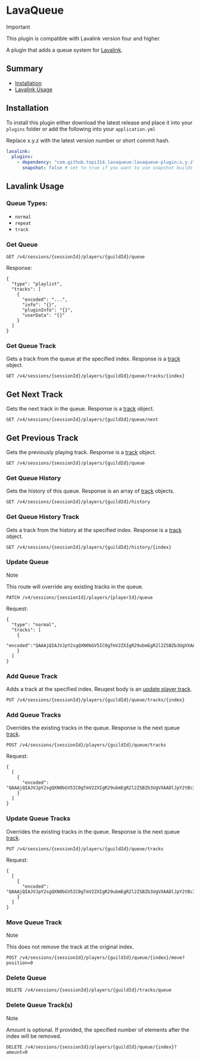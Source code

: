 # LavaQueue

> [!IMPORTANT]
> This plugin is compatible with Lavalink version four and higher.

A plugin that adds a queue system for [Lavalink](https://github.com/lavalink-devs/Lavalink).

## Summary

* [Installation](#installation)
* [Lavalink Usage](#lavalink-usage)

## Installation

To install this plugin either download the latest release and place it into your `plugins` folder or add the following into your `application.yml`

Replace x.y.z with the latest version number or short commit hash.

```yaml
lavalink:
  plugins:
    - dependency: "com.github.topi314.lavaqueue:lavaqueue-plugin:x.y.z"
      snapshot: false # set to true if you want to use snapshot builds (currently required)
```

## Lavalink Usage

### Queue Types:

* `normal`
* `repeat`
* `track`

### Get Queue

```
GET /v4/sessions/{sessionId}/players/{guildId}/queue
```

Response:

```json5
{
  "type": "playlist",
  "tracks": [
    {
      "encoded": "...",
      "info": "{}",
      "pluginInfo": "{}",
      "userData": "{}"
    }
  ]
}
```

### Get Queue Track

Gets a track from the queue at the specified index. Response is a [track](https://lavalink.dev/api/rest#track) object.

```
GET /v4/sessions/{sessionId}/players/{guildId}/queue/tracks/{index}
```

## Get Next Track

Gets the next track in the queue. Response is a [track](https://lavalink.dev/api/rest#track) object.

```
GET /v4/sessions/{sessionId}/players/{guildId}/queue/next
```

## Get Previous Track

Gets the previously playing track. Response is a [track](https://lavalink.dev/api/rest#track) object.

```
GET /v4/sessions/{sessionId}/players/{guildId}/queue
```

### Get Queue History

Gets the history of this queue. Response is an array of [track](https://lavalink.dev/api/rest#track) objects.

```
GET /v4/sessions/{sessionId}/players/{guildId}/history
```

### Get Queue History Track

Gets a track from the history at the specified index. Response is a [track](https://lavalink.dev/api/rest#track) object.

```
GET /v4/sessions/{sessionId}/players/{guildId}/history/{index}
```

### Update Queue

> [!NOTE]
> This route will override any existing tracks in the queue.

```
PATCH /v4/sessions/{sessionId}/players/{playerId}/queue
```

Request:

```json5
{
  "type": "normal",
  "tracks": [
    {
      "encoded":"QAAAjQIAJVJpY2sgQXN0bGV5IC0gTmV2ZXIgR29ubmEgR2l2ZSBZb3UgVXAADlJpY2tBc3RsZXlWRVZPAAAAAAADPCAAC2RRd"
    }
  ]
}
```

### Add Queue Track

Adds a track at the specified index. Reuqest body is an [update player track](https://lavalink.dev/api/rest#update-player-track).

```
PUT /v4/sessions/{sessionId}/players/{guildId}/queue/tracks/{index}
```

### Add Queue Tracks

Overrides the existing tracks in the queue. Response is the next queue [track](https://lavalink.dev/api/rest#track).

```
POST /v4/sessions/{sessionId}/players/{guildId}/queue/tracks
```

Request:

```json5
{
  [
    {
      "encoded": "QAAAjQIAJVJpY2sgQXN0bGV5IC0gTmV2ZXIgR29ubmEgR2l2ZSBZb3UgVXAADlJpY2tBc3RsZXlWRVZPAAAAAAADPCAAC2RRd"
    }
  ]
}
```

### Update Queue Tracks

Overrides the existing tracks in the queue. Response is the next queue [track](https://lavalink.dev/api/rest#track).

```
PUT /v4/sessions/{sessionId}/players/{guildId}/queue/tracks
```

Request:

```json5
{
  [
    {
      "encoded": "QAAAjQIAJVJpY2sgQXN0bGV5IC0gTmV2ZXIgR29ubmEgR2l2ZSBZb3UgVXAADlJpY2tBc3RsZXlWRVZPAAAAAAADPCAAC2RRd"
    }
  ]
}
```

### Move Queue Track

> [!NOTE]
> This does not remove the track at the original index.

```
POST /v4/sessions/{sessionId}/players/{guildId}/queue/{index}/move?position=0
```

### Delete Queue

```
DELETE /v4/sessions/{sessionId}/players/{guildId}/tracks/queue
```

### Delete Queue Track(s)

> [!NOTE]
> Amount is optional. If provided, the specified number of elements after the index will be removed.

```
DELETE /v4/sessions/{sessionId}/players/{guildId}/queue/{index}?amount=0
```